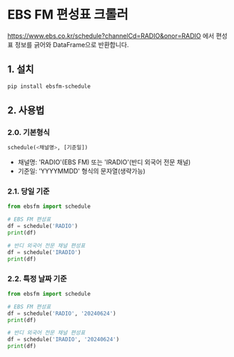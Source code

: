 # EBS FM 편성표 크롤러

https://www.ebs.co.kr/schedule?channelCd=RADIO&onor=RADIO
에서 편성표 정보를 긁어와 DataFrame으로 반환합니다.


## 1. 설치

```bash
pip install ebsfm-schedule
```

## 2. 사용법

### 2.0. 기본형식

```python
schedule(<채널명>, [기준일])
```

- 채널명: 'RADIO'(EBS FM) 또는 'IRADIO'(반디 외국어 전문 채널)
- 기준일: 'YYYYMMDD' 형식의 문자열(생략가능)


### 2.1. 당일 기준
```python
from ebsfm import schedule

# EBS FM 편성표
df = schedule('RADIO')
print(df)

# 반디 외국어 전문 채널 편성표
df = schedule('IRADIO')
print(df)
```

### 2.2. 특정 날짜 기준
```python
from ebsfm import schedule

# EBS FM 편성표
df = schedule('RADIO', '20240624')
print(df)

# 반디 외국어 전문 채널 편성표
df = schedule('IRADIO', '20240624')
print(df)
```